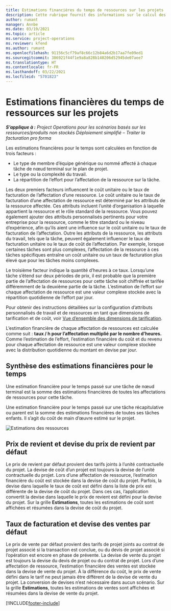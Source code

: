```yaml
---
title: Estimations financières du temps de ressources sur les projets
description: Cette rubrique fournit des informations sur le calcul des estimations financières pour le temps.
author: rumant
manager: Annbe
ms.date: 03/19/2021
ms.topic: article
ms.service: project-operations
ms.reviewer: kfend
ms.author: rumant
ms.openlocfilehash: 91156c5cf79af8c66c12b84a6d2b17aa7fe09ed1
ms.sourcegitcommit: 386921f44f1e9a8a828b140206d52945de07aee7
ms.translationtype: HT
ms.contentlocale: fr-FR
ms.lasthandoff: 03/22/2021
ms.locfileid: "5701823"
---
```

# <a name="financial-estimates-for-resource-time-on-projects"></a>Estimations financières du temps de ressources sur les projets

_**S’applique à :** Project Operations pour les scénarios basés sur les ressources/produits non stockés Déploiement simplifié – Traiter la facturation pro forma_

Les estimations financières pour le temps sont calculées en fonction de trois facteurs : 

- Le type de membre d’équipe générique ou nommé affecté à chaque tâche de nœud terminal sur le plan de projet. 
- Le type ou la complexité du travail.
- La répartition de l’effort pour l’affectation de la ressource sur la tâche. 

Les deux premiers facteurs influencent le coût unitaire ou le taux de facturation de l’affectation d’une ressource. Le coût unitaire ou le taux de facturation d’une affectation de ressource est déterminé par les attributs de la ressource affectée. Ces attributs incluent l’unité d’organisation à laquelle appartient la ressource et le rôle standard de la ressource. Vous pouvez également ajouter des attributs personnalisés pertinents pour votre entreprise pour la ressource, comme le titre standard ou le niveau d’expérience, afin qu’ils aient une influence sur le coût unitaire ou le taux de facturation de l’affectation.
Outre les attributs de la ressource, les attributs du travail, tels que la tâche, peuvent également influencer le taux de facturation unitaire ou le taux de coût de l’affectation. Par exemple, lorsque certaines tâches sont plus complexes, l’affectation de la ressource à ces tâches spécifiques entraîne un coût unitaire ou un taux de facturation plus élevé que pour les tâches moins complexes.   

Le troisième facteur indique la quantité d’heures à ce taux. Lorsqu’une tâche s’étend sur deux périodes de prix, il est probable que la première partie de l’affectation de ressources pour cette tâche soit chiffrée et tarifée différemment de la deuxième partie de la tâche. L’estimation de l’effort sur chaque affectation de ressource est une valeur complexe stockée avec la répartition quotidienne de l’effort par jour.

Pour obtenir des instructions détaillées sur la configuration d’attributs personnalisés de travail et de ressources en tant que dimensions de tarification et de coût, voir [Vue d’ensemble des dimensions de tarification](../pricing-costing/pricing-dimensions-overview.md).

L’estimation financière de chaque affectation de ressources est calculée comme suit : **taux / h pour l’affectation multiplié par le nombre d’heures.**  Comme l’estimation de l’effort, l’estimation financière du coût et du revenu pour chaque affectation de ressource est une valeur complexe stockée avec la distribution quotidienne du montant en devise par jour. 

## <a name="summarizing-financial-estimates-for-time"></a>Synthèse des estimations financières pour le temps
Une estimation financière pour le temps passé sur une tâche de nœud terminal est la somme des estimations financières de toutes les affectations de ressources pour cette tâche.

Une estimation financière pour le temps passé sur une tâche récapitulative ou parent est la somme des estimations financières de toutes ses tâches enfants. Il s’agit du coût de main d’œuvre estimé sur le projet. 

![Estimations des ressources](./media/navigation12.png)

## <a name="default-cost-price-and-cost-currency"></a>Prix de revient et devise du prix de revient par défaut

Le prix de revient par défaut provient des tarifs joints à l’unité contractuelle du projet. La devise de coût d’un projet est toujours la devise de l’unité contractuelle du projet. Lors d’une affectation de ressource, l’estimation financière du coût est stockée dans la devise de coût du projet. Parfois, la devise dans laquelle le taux de coût est défini dans la liste de prix est différente de la devise de coût du projet. Dans ces cas, l’application convertit la devise dans laquelle le prix de revient est défini pour la devise du projet. Sur la grille **Estimations**, toutes les estimations de coût sont affichées et résumées dans la devise de coût du projet. 

## <a name="default-bill-rate-and-sales-currency"></a>Taux de facturation et devise des ventes par défaut

Le prix de vente par défaut provient des tarifs de projet joints au contrat de projet associé si la transaction est conclue, ou du devis de projet associé si l’opération est encore en phase de prévente. La devise de vente du projet est toujours la devise du devis de projet ou du contrat de projet. Lors d’une affectation de ressource, l’estimation financière des ventes est stockée dans la devise de vente du projet. À la différence du coût, le prix de vente défini dans le tarif ne peut jamais être différent de la devise de vente du projet. La conversion de devises n’est nécessaire dans aucun scénario. Sur la grille **Estimations**, toutes les estimations de ventes sont affichées et résumées dans la devise de vente du projet. 

[!INCLUDE[footer-include](../includes/footer-banner.md)]
